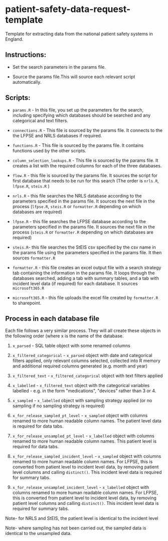 # patient-safety-data-request-template

Template for extracting data from the national patient safety systems in England.

## Instructions:

-   Set the search parameters in the params file.

-   Source the params file.This will source each relevant script automatically.

## Scripts:

-   `params.R` - In this file, you set up the parameters for the search, including specifying which databases should be searched and any categorical and text filters.

-   `connections.R` - This file is sourced by the params file. It connects to the the LFPSE and NRLS databases if required.

-   `functions.R` - This file is sourced by the params file. It contains functions used by the other scripts.

-   `column_selection_lookups.R` - This file is sourced by the params file. It creates a list with the required columns for each of the three databases.

-   `flow.R` - this file is sourced by the params file. It sources the script for first database that needs to be run for this search (The order is `nrls.R`, `lfpse.R`, `steis.R` )

-   `nrls.R` - this file searches the NRLS database according to the parameters specified in the params file. It sources the next file in the process (`lfpse.R`, `steis.R` or `formatter.R` depending on which databases are required)

-   `lfpse.R` - this file searches the LFPSE database according to the parameters specified in the params file. It sources the next file in the process (`steis.R` or `formatter.R` depending on which databases are required)

-   `steis.R`- this file searches the StEIS csv specified by the csv name in the params file using the parameters specified in the params file. It then sources `formatter.R`

-   `formatter.R` - this file creates an excel output file with a search strategy tab containing the information in the params file. It loops through the databases searched, adding a tab with summary tables, and a tab with incident level data (if required) for each database. It sources `microsoft365.R`

-   `microsoft365.R` - this file uploads the excel file created by `formatter.R` to sharepoint.

## Process in each database file

Each file follows a very similar process. They will all create these objects in the following order (where x is the name of the database.

1.  `x_parsed` - SQL table object with some renamed columns

2.  `x_filtered_categorical` - `x_parsed` object with date and categorical filters applied, only relevant columns selected, collected into R memory and additional required columns generated (e.g. month and year)

3.  `x_filtered_text` - `x_filtered_categorical` object with text filters applied

4.  `x_labelled` - `x_filtered_text` object with the categorical variables labelled - e.g. in the form "medications", "devices" rather than 3 or 4.

5.  `x_sampled` - `x_labelled` object with sampling strategy applied (or no sampling if no sampling strategy is required)

6.  `x_for_release_sampled_pt_level` - `x_sampled` object with columns renamed to more human readable column names. The patient level data is required for data tabs.

7.  `x_for_release_unsampled_pt_level` - `x_labelled` object with columns renamed to more human readable column names. This patient level is required for data tabs.

8.  `x_for_release_sampled_incident_level` - `x_sampled` object with columns renamed to more human readable column names. For LFPSE, this is converted from patient level to incident level data, by removing patient level columns and calling `distinct()`. This incident level data is required for summary tabs.

9.  `x_for_release_unsampled_incident_level` - `x_labelled` object with columns renamed to more human readable column names. For LFPSE, this is converted from patient level to incident level data, by removing patient level columns and calling `distinct()`. This incident level data is required for summary tabs.

Note- for NRLS and StEIS, the patient level is identical to the incident level

Note- where sampling has not been carried out, the sampled data is identical to the unsampled data.
